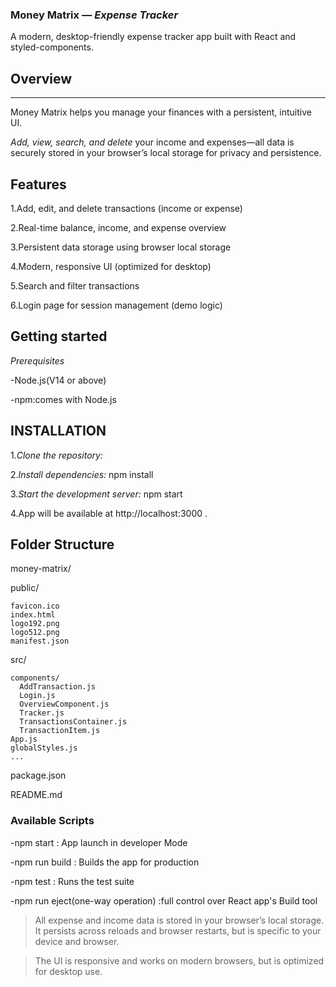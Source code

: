 ### Money Matrix — *Expense Tracker* 

A modern, desktop-friendly expense tracker app built with React and styled-components.

## Overview
-------
Money Matrix helps you manage your finances with a persistent, intuitive UI.

*Add, view, search, and delete* your income and expenses—all data is securely stored in your browser’s local storage for privacy and persistence.
 
## Features
1.Add, edit, and delete transactions (income or expense)

2.Real-time balance, income, and expense overview

3.Persistent data storage using browser local storage

4.Modern, responsive UI (optimized for desktop)

5.Search and filter transactions

6.Login page for session management (demo logic)

## Getting started
*Prerequisites*

-Node.js(V14 or above)

-npm:comes with Node.js

## INSTALLATION

1.*Clone the repository:*
   
2.*Install dependencies:*
npm install

3.*Start the development server:*
npm start

4.App will be available at 
http://localhost:3000 .

## Folder Structure
money-matrix/

  public/
  
    favicon.ico
    index.html
    logo192.png
    logo512.png
    manifest.json
  src/
  
    components/
      AddTransaction.js
      Login.js
      OverviewComponent.js
      Tracker.js
      TransactionsContainer.js
      TransactionItem.js
    App.js
    globalStyles.js
    ...
  package.json
  
  README.md


### Available Scripts
-npm start : App launch in developer Mode

-npm run build : Builds the app for production

-npm test : Runs the test suite

-npm run eject(one-way operation) :full control over React app's Build tool



>All expense and income data is stored in your browser’s local storage. It persists across reloads and browser restarts, but is specific to your device and browser.

>The UI is responsive and works on modern browsers, but is optimized for desktop use.
